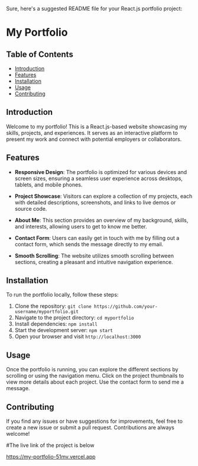 Sure, here's a suggested README file for your React.js portfolio project:

# My Portfolio

## Table of Contents
- [Introduction](#introduction)
- [Features](#features)
- [Installation](#installation)
- [Usage](#usage)
- [Contributing](#contributing)
## Introduction
Welcome to my portfolio! This is a React.js-based website showcasing my skills, projects, and experiences. It serves as an interactive platform to present my work and connect with potential employers or collaborators.

## Features
- **Responsive Design**: The portfolio is optimized for various devices and screen sizes, ensuring a seamless user experience across desktops, tablets, and mobile phones.

- **Project Showcase**: Visitors can explore a collection of my projects, each with detailed descriptions, screenshots, and links to live demos or source code.

- **About Me**: This section provides an overview of my background, skills, and interests, allowing users to get to know me better.

- **Contact Form**: Users can easily get in touch with me by filling out a contact form, which sends the message directly to my email.

- **Smooth Scrolling**: The website utilizes smooth scrolling between sections, creating a pleasant and intuitive navigation experience.


## Installation
To run the portfolio locally, follow these steps:

1. Clone the repository: `git clone https://github.com/your-username/myportfolio.git`
2. Navigate to the project directory: `cd myportfolio`
3. Install dependencies: `npm install`
4. Start the development server: `npm start`
5. Open your browser and visit `http://localhost:3000`

## Usage
Once the portfolio is running, you can explore the different sections by scrolling or using the navigation menu. Click on the project thumbnails to view more details about each project. Use the contact form to send me a message.

## Contributing
If you find any issues or have suggestions for improvements, feel free to create a new issue or submit a pull request. Contributions are always welcome!

#The live link of the project is below

https://my-portfolio-51mv.vercel.app
